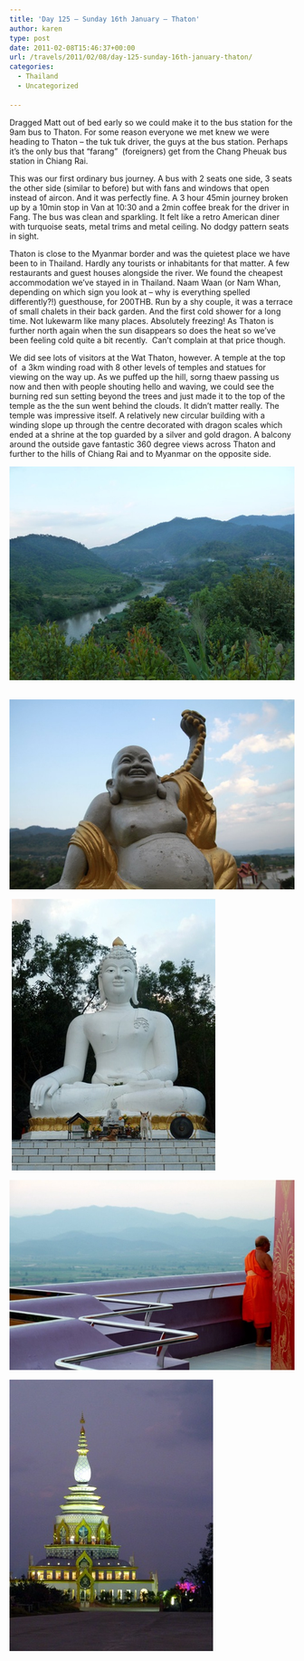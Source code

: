 ```yaml
---
title: 'Day 125 – Sunday 16th January – Thaton'
author: karen
type: post
date: 2011-02-08T15:46:37+00:00
url: /travels/2011/02/08/day-125-sunday-16th-january-thaton/
categories:
  - Thailand
  - Uncategorized

---
```

Dragged Matt out of bed early so we could make it to the bus station for the 9am bus to Thaton. For some reason everyone we met knew we were heading to Thaton – the tuk tuk driver, the guys at the bus station. Perhaps it’s the only bus that “farang”&nbsp; (foreigners) get from the Chang Pheuak bus station in Chiang Rai. 

This was our first ordinary bus journey. A bus with 2 seats one side, 3 seats the other side (similar to before) but with fans and windows that open instead of aircon. And it was perfectly fine. A 3 hour 45min journey broken up by a 10min stop in Van at 10:30 and a 2min coffee break for the driver in Fang. The bus was clean and sparkling. It felt like a retro American diner with turquoise seats, metal trims and metal ceiling. No dodgy pattern seats in sight.

Thaton is close to the Myanmar border and was the quietest place we have been to in Thailand. Hardly any tourists or inhabitants for that matter. A few restaurants and guest houses alongside the river. We found the cheapest accommodation we’ve stayed in in Thailand. Naam Waan (or Nam Whan, depending on which sign you look at – why is everything spelled differently?!) guesthouse, for 200THB. Run by a shy couple, it was a terrace of small chalets in their back garden. And the first cold shower for a long time. Not lukewarm like many places. Absolutely freezing! As Thaton is further north again when the sun disappears so does the heat so we’ve been feeling cold quite a bit recently.&nbsp; Can’t complain at that price though. 

We did see lots of visitors at the Wat Thaton, however. A temple at the top of&nbsp; a 3km winding road with 8 other levels of temples and statues for viewing on the way up. As we puffed up the hill, sorng thaew passing us now and then with people shouting hello and waving, we could see the burning red sun setting beyond the trees and just made it to the top of the temple as the the sun went behind the clouds. It didn’t matter really. The temple was impressive itself. A relatively new circular building with a winding slope up through the centre decorated with dragon scales which ended at a shrine at the top guarded by a silver and gold dragon. A balcony around the outside gave fantastic 360 degree views across Thaton and further to the hills of Chiang Rai and to Myanmar on the opposite side.

![P1040480](/travels-wp-content/uploads/2011/02/P1040480.jpg)&nbsp; 

![IMG_1622](/travels-wp-content/uploads/2011/02/IMG_1622.jpg)

&nbsp;![P1040476](/travels-wp-content/uploads/2011/02/P1040476.jpg)&nbsp;

![IMG_1672](/travels-wp-content/uploads/2011/02/IMG_1672.jpg) 

![P1040504](/travels-wp-content/uploads/2011/02/P1040504.jpg)

 [1]: http://www.mattburns.co.uk/travels/wp-content/uploads/2011/02/P1040480.jpg
 [2]: http://www.mattburns.co.uk/travels/wp-content/uploads/2011/02/IMG_1622.jpg
 [3]: http://www.mattburns.co.uk/travels/wp-content/uploads/2011/02/P1040476.jpg
 [4]: http://www.mattburns.co.uk/travels/wp-content/uploads/2011/02/IMG_1672.jpg
 [5]: http://www.mattburns.co.uk/travels/wp-content/uploads/2011/02/P1040504.jpg